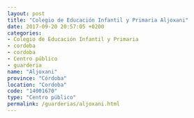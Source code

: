 ```yaml
---
layout: post
title: "Colegio de Educación Infantil y Primaria Aljoxani"
date: 2017-09-20 20:57:05 +0200
categories:
- Colegio de Educación Infantil y Primaria
- cordoba
- cordoba
- Centro público
- guarderia
name: "Aljoxani"
province: "Córdoba"
location: "Cordoba"
code: "14001670"
type: "Centro público"
permalink: /guarderias/aljoxani.html
---
```

